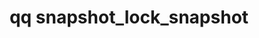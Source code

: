 ---
category: snapshot
command: snapshot_lock_snapshot
optional_options:
- alternate:
  - --id
  help: The identifier of the snapshot to lock.
  name: -i
  required: true
- alternate:
  - --force
  help: Do not prompt for confirmation. The default setting is "false".
  name: -f
  required: false
- alternate:
  - --lock-key
  help: 'The identifier or name of the key in the file system key store that protects
    the snapshot. Important: You must specify either the name or the identifier of
    the key.'
  name: -k
  required: true
permalink: /qq-cli-command-guide/snapshot/snapshot_lock_snapshot.html
positional_options: []
sidebar: qq_cli_command_reference_sidebar
summary: This section explains how to use the <code>qq snapshot_lock_snapshot</code>
  command.
synopsis: Lock a snapshot.
title: qq snapshot_lock_snapshot
usage: qq snapshot_lock_snapshot [-h] -i ID [-f] -k LOCK_KEY
zendesk_source: qq CLI Command Guide

---
